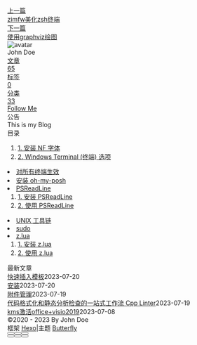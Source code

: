 <!DOCTYPE html><html lang="zh-CN" data-theme="light"><head><meta charset="UTF-8"><meta http-equiv="X-UA-Compatible" content="IE=edge"><meta name="viewport" content="width=device-width, initial-scale=1.0, maximum-scale=1.0"><title>powershell美化 | Hexo</title><meta name="author" content="John Doe"><meta name="copyright" content="John Doe"><meta name="format-detection" content="telephone=no"><meta name="theme-color" content="#ffffff"><meta name="description" content="安装 NF 字体后面介绍的一些功能会有显示一些特殊字符的需求，所以这里我们要提前安装一些支持特殊字符的字体。而 nerd-fonts 这个项目，包含了众多适配过特殊字符的字体，可以放心使用。这里推荐 Meslo-Nerd-Fonts，可以在 scoop 中安装。 1234# scoop默认没有开启nerd-fonts分类，需要开启才能安装相关字体scoop bucket add nerd-font">
<meta property="og:type" content="article">
<meta property="og:title" content="powershell美化">
<meta property="og:url" content="http://example.com/posts/%E8%A7%A3%E5%86%B3%E6%96%B9%E6%A1%88/%E7%BB%88%E7%AB%AF/powershell%E7%BE%8E%E5%8C%96.md">
<meta property="og:site_name" content="Hexo">
<meta property="og:description" content="安装 NF 字体后面介绍的一些功能会有显示一些特殊字符的需求，所以这里我们要提前安装一些支持特殊字符的字体。而 nerd-fonts 这个项目，包含了众多适配过特殊字符的字体，可以放心使用。这里推荐 Meslo-Nerd-Fonts，可以在 scoop 中安装。 1234# scoop默认没有开启nerd-fonts分类，需要开启才能安装相关字体scoop bucket add nerd-font">
<meta property="og:locale" content="zh_CN">
<meta property="og:image" content="https://i.loli.net/2021/02/24/5O1day2nriDzjSu.png">
<meta property="article:published_time" content="2023-03-07T09:34:47.000Z">
<meta property="article:modified_time" content="2023-05-01T11:46:32.589Z">
<meta property="article:author" content="John Doe">
<meta name="twitter:card" content="summary">
<meta name="twitter:image" content="https://i.loli.net/2021/02/24/5O1day2nriDzjSu.png"><link rel="shortcut icon" href="/img/web/favicon.png"><link rel="canonical" href="http://example.com/posts/%E8%A7%A3%E5%86%B3%E6%96%B9%E6%A1%88/%E7%BB%88%E7%AB%AF/powershell%E7%BE%8E%E5%8C%96.md"><link rel="preconnect" href="//cdn.jsdelivr.net"/><link rel="preconnect" href="//busuanzi.ibruce.info"/><link rel="stylesheet" href="/css/index.css"><link rel="stylesheet" href="https://cdn.jsdelivr.net/npm/@fortawesome/fontawesome-free/css/all.min.css" media="print" onload="this.media='all'"><link rel="stylesheet" href="https://cdn.jsdelivr.net/npm/@fancyapps/ui/dist/fancybox.min.css" media="print" onload="this.media='all'"><script>const GLOBAL_CONFIG = { 
  root: '/',
  algolia: undefined,
  localSearch: undefined,
  translate: undefined,
  noticeOutdate: undefined,
  highlight: {"plugin":"highlighjs","highlightCopy":true,"highlightLang":true,"highlightHeightLimit":false},
  copy: {
    success: '复制成功',
    error: '复制错误',
    noSupport: '浏览器不支持'
  },
  relativeDate: {
    homepage: false,
    post: false
  },
  runtime: '',
  date_suffix: {
    just: '刚刚',
    min: '分钟前',
    hour: '小时前',
    day: '天前',
    month: '个月前'
  },
  copyright: undefined,
  lightbox: 'fancybox',
  Snackbar: undefined,
  source: {
    justifiedGallery: {
      js: 'https://cdn.jsdelivr.net/npm/flickr-justified-gallery/dist/fjGallery.min.js',
      css: 'https://cdn.jsdelivr.net/npm/flickr-justified-gallery/dist/fjGallery.min.css'
    }
  },
  isPhotoFigcaption: false,
  islazyload: false,
  isAnchor: false,
  percent: {
    toc: true,
    rightside: false,
  }
}</script><script id="config-diff">var GLOBAL_CONFIG_SITE = {
  title: 'powershell美化',
  isPost: true,
  isHome: false,
  isHighlightShrink: false,
  isToc: true,
  postUpdate: '2023-05-01 19:46:32'
}</script><noscript><style type="text/css">
  #nav {
    opacity: 1
  }
  .justified-gallery img {
    opacity: 1
  }

  #recent-posts time,
  #post-meta time {
    display: inline !important
  }
</style></noscript><script>(win=>{
    win.saveToLocal = {
      set: function setWithExpiry(key, value, ttl) {
        if (ttl === 0) return
        const now = new Date()
        const expiryDay = ttl * 86400000
        const item = {
          value: value,
          expiry: now.getTime() + expiryDay,
        }
        localStorage.setItem(key, JSON.stringify(item))
      },

      get: function getWithExpiry(key) {
        const itemStr = localStorage.getItem(key)

        if (!itemStr) {
          return undefined
        }
        const item = JSON.parse(itemStr)
        const now = new Date()

        if (now.getTime() > item.expiry) {
          localStorage.removeItem(key)
          return undefined
        }
        return item.value
      }
    }
  
    win.getScript = url => new Promise((resolve, reject) => {
      const script = document.createElement('script')
      script.src = url
      script.async = true
      script.onerror = reject
      script.onload = script.onreadystatechange = function() {
        const loadState = this.readyState
        if (loadState && loadState !== 'loaded' && loadState !== 'complete') return
        script.onload = script.onreadystatechange = null
        resolve()
      }
      document.head.appendChild(script)
    })
  
    win.getCSS = (url,id = false) => new Promise((resolve, reject) => {
      const link = document.createElement('link')
      link.rel = 'stylesheet'
      link.href = url
      if (id) link.id = id
      link.onerror = reject
      link.onload = link.onreadystatechange = function() {
        const loadState = this.readyState
        if (loadState && loadState !== 'loaded' && loadState !== 'complete') return
        link.onload = link.onreadystatechange = null
        resolve()
      }
      document.head.appendChild(link)
    })
  
      win.activateDarkMode = function () {
        document.documentElement.setAttribute('data-theme', 'dark')
        if (document.querySelector('meta[name="theme-color"]') !== null) {
          document.querySelector('meta[name="theme-color"]').setAttribute('content', '#0d0d0d')
        }
      }
      win.activateLightMode = function () {
        document.documentElement.setAttribute('data-theme', 'light')
        if (document.querySelector('meta[name="theme-color"]') !== null) {
          document.querySelector('meta[name="theme-color"]').setAttribute('content', '#ffffff')
        }
      }
      const t = saveToLocal.get('theme')
    
          if (t === 'dark') activateDarkMode()
          else if (t === 'light') activateLightMode()
        
      const asideStatus = saveToLocal.get('aside-status')
      if (asideStatus !== undefined) {
        if (asideStatus === 'hide') {
          document.documentElement.classList.add('hide-aside')
        } else {
          document.documentElement.classList.remove('hide-aside')
        }
      }
    
    const detectApple = () => {
      if(/iPad|iPhone|iPod|Macintosh/.test(navigator.userAgent)){
        document.documentElement.classList.add('apple')
      }
    }
    detectApple()
    })(window)</script><meta name="generator" content="Hexo 6.3.0"></head><body><div id="sidebar"><div id="menu-mask"></div><div id="sidebar-menus"><div class="avatar-img is-center"><img src="https://i.loli.net/2021/02/24/5O1day2nriDzjSu.png" onerror="onerror=null;src='/img/web/friend_404.gif'" alt="avatar"/></div><div class="sidebar-site-data site-data is-center"><a href="/archives/"><div class="headline">文章</div><div class="length-num">65</div></a><a href="/tags/"><div class="headline">标签</div><div class="length-num">0</div></a><a href="/categories/"><div class="headline">分类</div><div class="length-num">33</div></a></div><hr/><div class="menus_items"><div class="menus_item"><a class="site-page" href="/"><i class="fa-fw fas fa-home"></i><span> 首页</span></a></div><div class="menus_item"><a class="site-page" href="/archives/"><i class="fa-fw fas fa-archive"></i><span> 时间轴</span></a></div><div class="menus_item"><a class="site-page" href="/tags/"><i class="fa-fw fas fa-tags"></i><span> 标签</span></a></div><div class="menus_item"><a class="site-page" href="/categories/"><i class="fa-fw fas fa-folder-open"></i><span> 分类</span></a></div><div class="menus_item"><a class="site-page" href="/link/"><i class="fa-fw fas fa-link"></i><span> 友链</span></a></div><div class="menus_item"><a class="site-page" href="/about/"><i class="fa-fw fas fa-heart"></i><span> 关于</span></a></div></div></div></div><div class="post" id="body-wrap"><header class="post-bg" id="page-header" style="background: linear-gradient(20deg, #0062be, #925696, #cc426e, #fb0347)"><nav id="nav"><span id="blog-info"><a href="/" title="Hexo"><span class="site-name">Hexo</span></a></span><div id="menus"><div class="menus_items"><div class="menus_item"><a class="site-page" href="/"><i class="fa-fw fas fa-home"></i><span> 首页</span></a></div><div class="menus_item"><a class="site-page" href="/archives/"><i class="fa-fw fas fa-archive"></i><span> 时间轴</span></a></div><div class="menus_item"><a class="site-page" href="/tags/"><i class="fa-fw fas fa-tags"></i><span> 标签</span></a></div><div class="menus_item"><a class="site-page" href="/categories/"><i class="fa-fw fas fa-folder-open"></i><span> 分类</span></a></div><div class="menus_item"><a class="site-page" href="/link/"><i class="fa-fw fas fa-link"></i><span> 友链</span></a></div><div class="menus_item"><a class="site-page" href="/about/"><i class="fa-fw fas fa-heart"></i><span> 关于</span></a></div></div><div id="toggle-menu"><a class="site-page" href="javascript:void(0);"><i class="fas fa-bars fa-fw"></i></a></div></div></nav><div id="post-info"><h1 class="post-title">powershell美化</h1><div id="post-meta"><div class="meta-firstline"><span class="post-meta-date"><i class="far fa-calendar-alt fa-fw post-meta-icon"></i><span class="post-meta-label">发表于</span><time class="post-meta-date-created" datetime="2023-03-07T09:34:47.000Z" title="发表于 2023-03-07 17:34:47">2023-03-07</time><span class="post-meta-separator">|</span><i class="fas fa-history fa-fw post-meta-icon"></i><span class="post-meta-label">更新于</span><time class="post-meta-date-updated" datetime="2023-05-01T11:46:32.589Z" title="更新于 2023-05-01 19:46:32">2023-05-01</time></span><span class="post-meta-categories"><span class="post-meta-separator">|</span><i class="fas fa-inbox fa-fw post-meta-icon"></i><a class="post-meta-categories" href="/categories/%E8%A7%A3%E5%86%B3%E6%96%B9%E6%A1%88/">解决方案</a><i class="fas fa-angle-right post-meta-separator"></i><i class="fas fa-inbox fa-fw post-meta-icon"></i><a class="post-meta-categories" href="/categories/%E8%A7%A3%E5%86%B3%E6%96%B9%E6%A1%88/%E7%BB%88%E7%AB%AF/">终端</a></span></div><div class="meta-secondline"><span class="post-meta-separator">|</span><span class="post-meta-pv-cv" id="" data-flag-title="powershell美化"><i class="far fa-eye fa-fw post-meta-icon"></i><span class="post-meta-label">阅读量:</span><span id="busuanzi_value_page_pv"><i class="fa-solid fa-spinner fa-spin"></i></span></span></div></div></div></header><main class="layout" id="content-inner"><div id="post"><article class="post-content" id="article-container"><h3 id="安装-NF-字体"><a href="#安装-NF-字体" class="headerlink" title="安装 NF 字体"></a>安装 NF 字体</h3><p>后面介绍的一些功能会有显示一些特殊字符的需求，所以这里我们要提前安装一些支持特殊字符的字体。而 <a href="https://link.zhihu.com/?target=https://github.com/ryanoasis/nerd-fonts">nerd-fonts</a> 这个项目，包含了众多适配过特殊字符的字体，可以放心使用。这里推荐 <code>Meslo-Nerd-Fonts</code>，可以在 scoop 中安装。</p>
<figure class="highlight text"><table><tr><td class="gutter"><pre><span class="line">1</span><br><span class="line">2</span><br><span class="line">3</span><br><span class="line">4</span><br></pre></td><td class="code"><pre><span class="line"># scoop默认没有开启nerd-fonts分类，需要开启才能安装相关字体</span><br><span class="line">scoop bucket add nerd-fonts</span><br><span class="line"># 安装字体时需要在管理员权限的终端中运行</span><br><span class="line">scoop install Meslo-NF-Mono</span><br></pre></td></tr></table></figure>
<h3 id="Windows-Terminal-终端-选项"><a href="#Windows-Terminal-终端-选项" class="headerlink" title="Windows Terminal (终端) 选项"></a>Windows Terminal (终端) 选项</h3><p>然后再来配置一下 Windows Terminal (终端) ，点击下拉菜单选择设置打开设置标签页，然后依次修改以下选项：</p>
<ul>
<li>启动 -&gt; 默认配置文件，改为 Powershell，如果你已经安装了 Powershell 7.2，这里应当可以自动搜索到。否则可能需要手动编辑配置文件。</li>
<li>启动 -&gt; 默认终端应用程序，改为 Windows Terminal (终端) 。</li>
<li>外观 -&gt; 在选项卡中显示亚力克效果，选择启用。</li>
<li>配色方案，这里可以根据自己喜好调整。</li>
<li>配置文件默认值 -&gt; 外观 -&gt; 字体，改为 <code>MesloLGS NF</code> 字体，字号按照自己屏幕大小选择，再开启亚力克效果，透明度选择 70% 左右。</li>
</ul>
<p>这样一来，Windows Terminal (终端) 的配置就算完成了。当然如果你对自带的配色方案不满意，也可以从网络上寻找一些好看的配色方案， 其他设置也可以根据自己喜好进行修改，这里就不多做介绍了。</p>
<h2 id="对所有终端生效"><a href="#对所有终端生效" class="headerlink" title="对所有终端生效"></a>对所有终端生效</h2><p>在终端中配置只能在当前终端生效，为了让它能够在所有 Powershell 中永久生效，需要在配置文件中编辑。</p>
<p>在 Powershell 中运行以下命令，用 vscode 打开 Powershell 的配置文件，如果你没有 vscode，也可以改成 notepad 用记事本来编辑配置文件。</p>
<figure class="highlight text"><table><tr><td class="gutter"><pre><span class="line">1</span><br></pre></td><td class="code"><pre><span class="line">code $PROFILE</span><br></pre></td></tr></table></figure>

<figure class="highlight plaintext"><table><tr><td class="gutter"><pre><span class="line">1</span><br><span class="line">2</span><br><span class="line">3</span><br><span class="line">4</span><br><span class="line">5</span><br><span class="line">6</span><br><span class="line">7</span><br><span class="line">8</span><br><span class="line">9</span><br><span class="line">10</span><br><span class="line">11</span><br><span class="line">12</span><br><span class="line">13</span><br></pre></td><td class="code"><pre><span class="line">oh-my-posh init pwsh --config &quot;$env:POSH_THEMES_PATH\powerlevel10k_rainbow.omp.json&quot; | Invoke-Expression</span><br><span class="line"></span><br><span class="line">Import-Module -Name Terminal-Icons</span><br><span class="line"></span><br><span class="line">Import-Module PSReadLine</span><br><span class="line"></span><br><span class="line">Set-PSReadLineOption -EditMode Emacs</span><br><span class="line"></span><br><span class="line">Set-PSReadLineOption -PredictionSource HistoryAndPlugin</span><br><span class="line"></span><br><span class="line">Set-PSReadLineOption -PredictionViewStyle ListView</span><br><span class="line"></span><br><span class="line">Set-PSReadLineOption -BellStyle None</span><br></pre></td></tr></table></figure>

<h2 id="安装-oh-my-posh"><a href="#安装-oh-my-posh" class="headerlink" title="安装 oh-my-posh"></a>安装 oh-my-posh</h2><p>oh-my-posh 是一个 Powershell 的主题项目，可以将 Powershell 美化成类似 ohmyzsh 的效果。安装 oh-my-posh 也很简单，运行下面的命令即可。</p>
<figure class="highlight bash"><table><tr><td class="gutter"><pre><span class="line">1</span><br></pre></td><td class="code"><pre><span class="line">scoop install oh-my-posh</span><br></pre></td></tr></table></figure>
<p>当然这里还有很多其他主题可供选择，<a href="https://link.zhihu.com/?target=https://ohmyposh.dev/docs/themes">https://ohmyposh.dev/docs/themes</a>。如果你不喜欢这些主题，甚至还可以自己编写 ohmyposh 主题。</p>
<h2 id="PSReadLine"><a href="#PSReadLine" class="headerlink" title="PSReadLine"></a>PSReadLine</h2><p>想让 Powershell 也拥有提示和补全功能？PSReadLine 可以帮你，这是一个可以增强终端体验的工具。</p>
<h3 id="安装-PSReadLine"><a href="#安装-PSReadLine" class="headerlink" title="安装 PSReadLine"></a>安装 PSReadLine</h3><p>确保你使用的是 Powershell 7.2，然后运行下面的命令。</p>
<figure class="highlight text"><table><tr><td class="gutter"><pre><span class="line">1</span><br><span class="line">2</span><br><span class="line">3</span><br></pre></td><td class="code"><pre><span class="line">Install-Module PSReadLine -AllowPrerelease -Force</span><br><span class="line"># 或者你喜欢稳定版</span><br><span class="line">Install-Module PSReadLine -Scope CurrentUser</span><br></pre></td></tr></table></figure>

<h3 id="使用-PSReadLine"><a href="#使用-PSReadLine" class="headerlink" title="使用 PSReadLine"></a>使用 PSReadLine</h3><p>要使用 PSReadLine，同样需要在 <code>$PROFILE</code> 中添加一些配置，可以参考<a href="https://link.zhihu.com/?target=https://docs.microsoft.com/zh-cn/powershell/module/psreadline/about/about_psreadline">官方文档</a></p>
<figure class="highlight text"><table><tr><td class="gutter"><pre><span class="line">1</span><br><span class="line">2</span><br><span class="line">3</span><br><span class="line">4</span><br><span class="line">5</span><br><span class="line">6</span><br></pre></td><td class="code"><pre><span class="line">Import-Module PSReadLine</span><br><span class="line">Set-PSReadLineOption -EditMode Emacs</span><br><span class="line">Set-PSReadLineOption -PredictionSource HistoryAndPlugin</span><br><span class="line">Set-PSReadLineOption -PredictionViewStyle ListView</span><br><span class="line">Set-PSReadLineOption -BellStyle None</span><br><span class="line">Set-PSReadLineKeyHandler -Chord &#x27;Ctrl+d&#x27; -Function DeleteChar</span><br></pre></td></tr></table></figure>
<h2 id="UNIX-工具链"><a href="#UNIX-工具链" class="headerlink" title="UNIX 工具链"></a>UNIX 工具链</h2><p>然后我们来安装各种命令行下的工具链。我们可以先借此试用一下 scoop。我们用 scoop 去搜索 sed：</p>
<figure class="highlight text"><table><tr><td class="gutter"><pre><span class="line">1</span><br></pre></td><td class="code"><pre><span class="line">scoop search sed</span><br></pre></td></tr></table></figure>

<p>然后可以发现，busybox， gow 和 unxutils 这三个仓库提供了 sed 这个命令：<br>搜了一下之后发现好像 busybox 还在更新，其他两个仓库已经是很久以前的了。所以我们来安装 busybox：</p>
<figure class="highlight text"><table><tr><td class="gutter"><pre><span class="line">1</span><br></pre></td><td class="code"><pre><span class="line">scoop install busybox</span><br></pre></td></tr></table></figure>

<p>安装完成之后，来试用一下：</p>
<p><img src="https://pic3.zhimg.com/80/v2-b2bfe2f0507e0c0f12f23d035c84d0da_1440w.webp"></p>
<p>输出 ls 命令结果的前几行</p>
<p>删除Powershell中的ls</p>
<figure class="highlight plaintext"><table><tr><td class="gutter"><pre><span class="line">1</span><br></pre></td><td class="code"><pre><span class="line">Remove-Alias ls</span><br></pre></td></tr></table></figure>

<p>这个包还提供了很多常用工具，基本可以满足日常需要，大家可以都试一下。</p>
<h2 id="sudo"><a href="#sudo" class="headerlink" title="sudo"></a>sudo</h2><p>Linux 最好用的命令是什么？sudo！一键切换管理员权限，Powershell 每次发现忘了开管理员，就得重开一个，很麻烦的有没有！</p>
<p>所以我们来给 Windows 装一个 sudo：</p>
<figure class="highlight text"><table><tr><td class="gutter"><pre><span class="line">1</span><br></pre></td><td class="code"><pre><span class="line">scoop search sudo</span><br></pre></td></tr></table></figure>

<p>然后就可以爽到飞起了。以后不管什么命令失败，都可以 sudo 试一试。</p>
<h2 id="z-lua"><a href="#z-lua" class="headerlink" title="z.lua"></a>z.lua</h2><h3 id="安装-z-lua"><a href="#安装-z-lua" class="headerlink" title="安装 z.lua"></a>安装 z.lua</h3><p>z 是一个 linux 下知名的终端目录跳转插件，可以智能的帮助我们在多个目录中跳转。不过这个插件是用 shell 语言写成的，所以速度并不理想。因此就有了 z.lua 这个项目，是用 lua 脚本语言重新实现 z 的功能，速度更快，兼容性也更好。</p>
<p>因为是用 lua 语言写成的，所以首先需要安装 lua 语言，这很简单，直接用 scoop 安装即可。</p>
<figure class="highlight text"><table><tr><td class="gutter"><pre><span class="line">1</span><br></pre></td><td class="code"><pre><span class="line">scoop install lua</span><br></pre></td></tr></table></figure>

<p>然后需要下载 z.lua 项目，这里推荐直接用 git 将项目克隆到用户主目录下。</p>
<figure class="highlight text"><table><tr><td class="gutter"><pre><span class="line">1</span><br></pre></td><td class="code"><pre><span class="line">git clone https://github.com/skywind3000/z.lua.git</span><br></pre></td></tr></table></figure>

<p>然后在 <code>$PROFILE</code> 中添加下面一行，这样以后在使用终端的时候都可以用 <code>z</code> 命令来实现跳转了。</p>
<figure class="highlight text"><table><tr><td class="gutter"><pre><span class="line">1</span><br></pre></td><td class="code"><pre><span class="line">Invoke-Expression (&amp; &#123; (lua $HOME/z.lua/z.lua --init powershell once enhanced) -join &quot;`n&quot; &#125;)</span><br></pre></td></tr></table></figure>

<h3 id="使用-z-lua"><a href="#使用-z-lua" class="headerlink" title="使用 z.lua"></a>使用 z.lua</h3><p>那么这个东西到底要怎么用呢？其实很简单。</p>
<figure class="highlight text"><table><tr><td class="gutter"><pre><span class="line">1</span><br><span class="line">2</span><br><span class="line">3</span><br><span class="line">4</span><br><span class="line">5</span><br><span class="line">6</span><br></pre></td><td class="code"><pre><span class="line"># 首先需要在终端中切换几次不同的目录，ab是两个路径不同的目录</span><br><span class="line">cd a</span><br><span class="line">cd b</span><br><span class="line"># 然后z.lua就会记住切换的选择，下次直接输入目录名甚至一部分即可实现跳转</span><br><span class="line">z a</span><br><span class="line">z b</span><br></pre></td></tr></table></figure>

<p>这个项目是咱们国内大佬写的，所以还有官方的中文文档，对 z.lua 的使用方法有更加详细和深入的讲解，务必要阅读一遍，之后你就可以用它来实现畅快的目录跳转了，<a href="https://link.zhihu.com/?target=https://github.com/skywind3000/z.lua/blob/master/README.cn.md">https://github.com/skywind3000/z.lua/blob/master/README.cn.md</a>。</p>
</article><div class="post-copyright"><div class="post-copyright__author"><span class="post-copyright-meta">文章作者: </span><span class="post-copyright-info"><a href="http://example.com">John Doe</a></span></div><div class="post-copyright__type"><span class="post-copyright-meta">文章链接: </span><span class="post-copyright-info"><a href="http://example.com/posts/%E8%A7%A3%E5%86%B3%E6%96%B9%E6%A1%88/%E7%BB%88%E7%AB%AF/powershell%E7%BE%8E%E5%8C%96.md">http://example.com/posts/%E8%A7%A3%E5%86%B3%E6%96%B9%E6%A1%88/%E7%BB%88%E7%AB%AF/powershell%E7%BE%8E%E5%8C%96.md</a></span></div><div class="post-copyright__notice"><span class="post-copyright-meta">版权声明: </span><span class="post-copyright-info">本博客所有文章除特别声明外，均采用 <a href="https://creativecommons.org/licenses/by-nc-sa/4.0/" target="_blank">CC BY-NC-SA 4.0</a> 许可协议。转载请注明来自 <a href="http://example.com" target="_blank">Hexo</a>！</span></div></div><div class="tag_share"><div class="post-meta__tag-list"></div><div class="post_share"><div class="social-share" data-image="https://i.loli.net/2021/02/24/5O1day2nriDzjSu.png" data-sites="facebook,twitter,wechat,weibo,qq"></div><link rel="stylesheet" href="https://cdn.jsdelivr.net/npm/butterfly-extsrc/sharejs/dist/css/share.min.css" media="print" onload="this.media='all'"><script src="https://cdn.jsdelivr.net/npm/butterfly-extsrc/sharejs/dist/js/social-share.min.js" defer></script></div></div><nav class="pagination-post" id="pagination"><div class="prev-post pull-left"><a href="/posts/%E8%A7%A3%E5%86%B3%E6%96%B9%E6%A1%88/%E7%BB%88%E7%AB%AF/zimfw%E7%BE%8E%E5%8C%96zsh%E7%BB%88%E7%AB%AF.md" title="zimfw美化zsh终端"><div class="cover" style="background: var(--default-bg-color)"></div><div class="pagination-info"><div class="label">上一篇</div><div class="prev_info">zimfw美化zsh终端</div></div></a></div><div class="next-post pull-right"><a href="/posts/%E8%A7%A3%E5%86%B3%E6%96%B9%E6%A1%88/%E5%85%B6%E4%BB%96/%E4%BD%BF%E7%94%A8graphviz%E7%BB%98%E5%9B%BE.md" title="使用graphviz绘图"><div class="cover" style="background: var(--default-bg-color)"></div><div class="pagination-info"><div class="label">下一篇</div><div class="next_info">使用graphviz绘图</div></div></a></div></nav></div><div class="aside-content" id="aside-content"><div class="card-widget card-info"><div class="is-center"><div class="avatar-img"><img src="https://i.loli.net/2021/02/24/5O1day2nriDzjSu.png" onerror="this.onerror=null;this.src='/img/web/friend_404.gif'" alt="avatar"/></div><div class="author-info__name">John Doe</div><div class="author-info__description"></div></div><div class="card-info-data site-data is-center"><a href="/archives/"><div class="headline">文章</div><div class="length-num">65</div></a><a href="/tags/"><div class="headline">标签</div><div class="length-num">0</div></a><a href="/categories/"><div class="headline">分类</div><div class="length-num">33</div></a></div><a id="card-info-btn" target="_blank" rel="noopener" href="https://github.com/xxxxxx"><i class="fab fa-github"></i><span>Follow Me</span></a></div><div class="card-widget card-announcement"><div class="item-headline"><i class="fas fa-bullhorn fa-shake"></i><span>公告</span></div><div class="announcement_content">This is my Blog</div></div><div class="sticky_layout"><div class="card-widget" id="card-toc"><div class="item-headline"><i class="fas fa-stream"></i><span>目录</span><span class="toc-percentage"></span></div><div class="toc-content"><ol class="toc"><li class="toc-item toc-level-3"><a class="toc-link" href="#%E5%AE%89%E8%A3%85-NF-%E5%AD%97%E4%BD%93"><span class="toc-number">1.</span> <span class="toc-text">安装 NF 字体</span></a></li><li class="toc-item toc-level-3"><a class="toc-link" href="#Windows-Terminal-%E7%BB%88%E7%AB%AF-%E9%80%89%E9%A1%B9"><span class="toc-number">2.</span> <span class="toc-text">Windows Terminal (终端) 选项</span></a></li></ol></li><li class="toc-item toc-level-2"><a class="toc-link" href="#%E5%AF%B9%E6%89%80%E6%9C%89%E7%BB%88%E7%AB%AF%E7%94%9F%E6%95%88"><span class="toc-number"></span> <span class="toc-text">对所有终端生效</span></a></li><li class="toc-item toc-level-2"><a class="toc-link" href="#%E5%AE%89%E8%A3%85-oh-my-posh"><span class="toc-number"></span> <span class="toc-text">安装 oh-my-posh</span></a></li><li class="toc-item toc-level-2"><a class="toc-link" href="#PSReadLine"><span class="toc-number"></span> <span class="toc-text">PSReadLine</span></a><ol class="toc-child"><li class="toc-item toc-level-3"><a class="toc-link" href="#%E5%AE%89%E8%A3%85-PSReadLine"><span class="toc-number">1.</span> <span class="toc-text">安装 PSReadLine</span></a></li><li class="toc-item toc-level-3"><a class="toc-link" href="#%E4%BD%BF%E7%94%A8-PSReadLine"><span class="toc-number">2.</span> <span class="toc-text">使用 PSReadLine</span></a></li></ol></li><li class="toc-item toc-level-2"><a class="toc-link" href="#UNIX-%E5%B7%A5%E5%85%B7%E9%93%BE"><span class="toc-number"></span> <span class="toc-text">UNIX 工具链</span></a></li><li class="toc-item toc-level-2"><a class="toc-link" href="#sudo"><span class="toc-number"></span> <span class="toc-text">sudo</span></a></li><li class="toc-item toc-level-2"><a class="toc-link" href="#z-lua"><span class="toc-number"></span> <span class="toc-text">z.lua</span></a><ol class="toc-child"><li class="toc-item toc-level-3"><a class="toc-link" href="#%E5%AE%89%E8%A3%85-z-lua"><span class="toc-number">1.</span> <span class="toc-text">安装 z.lua</span></a></li><li class="toc-item toc-level-3"><a class="toc-link" href="#%E4%BD%BF%E7%94%A8-z-lua"><span class="toc-number">2.</span> <span class="toc-text">使用 z.lua</span></a></li></ol></div></div><div class="card-widget card-recent-post"><div class="item-headline"><i class="fas fa-history"></i><span>最新文章</span></div><div class="aside-list"><div class="aside-list-item no-cover"><div class="content"><a class="title" href="/posts/%E9%85%8D%E7%BD%AE/ob%E9%85%8D%E7%BD%AE/%E5%BF%AB%E9%80%9F%E6%8F%92%E5%85%A5%E6%A8%A1%E6%9D%BF.md" title="快速插入模板">快速插入模板</a><time datetime="2023-07-20T07:34:25.000Z" title="发表于 2023-07-20 15:34:25">2023-07-20</time></div></div><div class="aside-list-item no-cover"><div class="content"><a class="title" href="/posts/%E8%AF%AD%E8%A8%80/Rust/%E5%AE%89%E8%A3%85.md" title="安装">安装</a><time datetime="2023-07-20T02:27:40.000Z" title="发表于 2023-07-20 10:27:40">2023-07-20</time></div></div><div class="aside-list-item no-cover"><div class="content"><a class="title" href="/posts/%E9%85%8D%E7%BD%AE/ob%E9%85%8D%E7%BD%AE/%E9%99%84%E4%BB%B6%E7%AE%A1%E7%90%86.md" title="附件管理">附件管理</a><time datetime="2023-07-19T07:52:53.000Z" title="发表于 2023-07-19 15:52:53">2023-07-19</time></div></div><div class="aside-list-item no-cover"><div class="content"><a class="title" href="/posts/%E8%AF%AD%E8%A8%80/c/%E4%BB%A3%E7%A0%81%E6%A0%BC%E5%BC%8F%E5%8C%96%E5%92%8C%E9%9D%99%E6%80%81%E5%88%86%E6%9E%90%E6%A3%80%E6%9F%A5%E7%9A%84%E4%B8%80%E7%AB%99%E5%BC%8F%E5%B7%A5%E4%BD%9C%E6%B5%81-cpp-linter.md" title="代码格式化和静态分析检查的一站式工作流 Cpp Linter">代码格式化和静态分析检查的一站式工作流 Cpp Linter</a><time datetime="2023-07-19T01:17:32.000Z" title="发表于 2023-07-19 09:17:32">2023-07-19</time></div></div><div class="aside-list-item no-cover"><div class="content"><a class="title" href="/posts/%E8%A7%A3%E5%86%B3%E6%96%B9%E6%A1%88/%E5%85%B6%E4%BB%96/kms%E6%BF%80%E6%B4%BBoffice-visio2019.md" title="kms激活office+visio2019">kms激活office+visio2019</a><time datetime="2023-07-08T11:46:22.000Z" title="发表于 2023-07-08 19:46:22">2023-07-08</time></div></div></div></div></div></div></main><footer id="footer"><div id="footer-wrap"><div class="copyright">&copy;2020 - 2023 By John Doe</div><div class="framework-info"><span>框架 </span><a target="_blank" rel="noopener" href="https://hexo.io">Hexo</a><span class="footer-separator">|</span><span>主题 </span><a target="_blank" rel="noopener" href="https://github.com/jerryc127/hexo-theme-butterfly">Butterfly</a></div></div></footer></div><div id="rightside"><div id="rightside-config-hide"><button id="readmode" type="button" title="阅读模式"><i class="fas fa-book-open"></i></button><button id="darkmode" type="button" title="浅色和深色模式转换"><i class="fas fa-adjust"></i></button><button id="hide-aside-btn" type="button" title="单栏和双栏切换"><i class="fas fa-arrows-alt-h"></i></button></div><div id="rightside-config-show"><button id="rightside_config" type="button" title="设置"><i class="fas fa-cog fa-spin"></i></button><button class="close" id="mobile-toc-button" type="button" title="目录"><i class="fas fa-list-ul"></i></button><button id="go-up" type="button" title="回到顶部"><span class="scroll-percent"></span><i class="fas fa-arrow-up"></i></button></div></div><div><script src="/js/utils.js"></script><script src="/js/main.js"></script><script src="https://cdn.jsdelivr.net/npm/@fancyapps/ui/dist/fancybox.umd.min.js"></script><div class="js-pjax"></div><script defer="defer" id="ribbon" src="https://cdn.jsdelivr.net/npm/butterfly-extsrc/dist/canvas-ribbon.min.js" size="150" alpha="0.6" zIndex="-1" mobile="false" data-click="false"></script><script async data-pjax src="//busuanzi.ibruce.info/busuanzi/2.3/busuanzi.pure.mini.js"></script></div></body></html>
